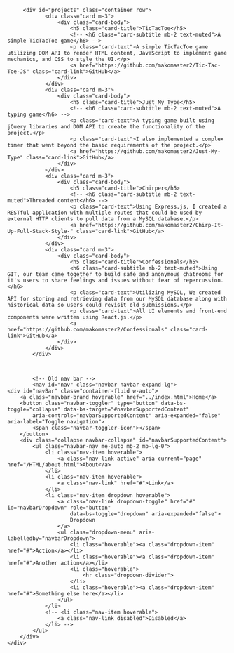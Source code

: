 <!-- <div class="container">
                <div class="card m-3" style="width: 18rem;">
                    <div class="card-body">
                        <h5 class="card-title">TicTacToe</h5>
                        <h6 class="card-subtitle mb-2 text-muted">A simple TicTacToe game</h6>
                        <p class="card-text"></p>
                        <a href="#" class="card-link">GitHub</a>
                    </div>
                </div>
                <div class="card m-3" style="width: 18rem;">
                    <div class="card-body">
                        <h5 class="card-title">Just My Type</h5>
                        <h6 class="card-subtitle mb-2 text-muted">A typing game</h6>
                        <p class="card-text"></p>
                        <a href="#" class="card-link">GitHub</a>
                    </div>
                </div>
                <div class="card m-3" style="width: 18rem;">
                    <div class="card-body">
                        <h5 class="card-title">Chirper</h5>
                        <h6 class="card-subtitle mb-2 text-muted">Threaded content</h6>
                        <p class="card-text"></p>
                        <a href="#" class="card-link">GitHub</a>
                    </div>
                </div>
                <div class="card m-3" style="width: 18rem;">
                    <div class="card-body">
                        <h5 class="card-title">Confessionals</h5>
                        <h6 class="card-subtitle mb-2 text-muted">Anonymous chatrooms focused on mental health issues
                        </h6>
                        <p class="card-text"></p>
                        <a href="#" class="card-link">GitHub</a>
                    </div>
                </div>
            </div> -->

         <div id="projects" class="container row">
                <div class="card m-3">
                    <div class="card-body">
                        <h5 class="card-title">TicTacToe</h5>
                        <!-- <h6 class="card-subtitle mb-2 text-muted">A simple TicTacToe game</h6> -->
                        <p class="card-text">A simple TicTacToe game utilizing DOM API to render HTML content, JavaScript to implement game mechanics, and CSS to style the UI.</p>
                        <a href="https://github.com/makomaster2/Tic-Tac-Toe-JS" class="card-link">GitHub</a>
                    </div>
                </div>
                <div class="card m-3">
                    <div class="card-body">
                        <h5 class="card-title">Just My Type</h5>
                        <!-- <h6 class="card-subtitle mb-2 text-muted">A typing game</h6> -->
                        <p class="card-text">A typing game built using jQuery libraries and DOM API to create the functionality of the project.</p>
                        <p class="card-text">I also implemented a complex timer that went beyond the basic requirements of the project.</p>
                        <a href="https://github.com/makomaster2/Just-My-Type" class="card-link">GitHub</a>
                    </div>
                </div>
                <div class="card m-3">
                    <div class="card-body">
                        <h5 class="card-title">Chirper</h5>
                        <!-- <h6 class="card-subtitle mb-2 text-muted">Threaded content</h6> -->
                        <p class="card-text">Using Express.js, I created a RESTful application with multiple routes that could be used by external HTTP clients to pull data from a MySQL database.</p>
                        <a href="https://github.com/makomaster2/Chirp-It-Up-Full-Stack-Style-" class="card-link">GitHub</a>
                    </div>
                </div>
                <div class="card m-3">
                    <div class="card-body">
                        <h5 class="card-title">Confessionals</h5>
                        <h6 class="card-subtitle mb-2 text-muted">Using GIT, our team came together to build safe and anonymous chatrooms for it's users to share feelings and issues without fear of repercussion.</h6>
                        <p class="card-text">Utilizing MySQL, We created API for storing and retrieving data from our MySQL database along with historical data so users could revisit old submissions.</p>
                        <p class="card-text">All UI elements and front-end components were written using React.js.</p>
                        <a href="https://github.com/makomaster2/Confessionals" class="card-link">GitHub</a>
                    </div>
                </div>
            </div>



            <!-- Old nav bar -->
            <nav id="nav" class="navbar navbar-expand-lg">
    <div id="navBar" class="container-fluid w-auto">
        <a class="navbar-brand hoverable" href="../index.html">Home</a>
        <button class="navbar-toggler" type="button" data-bs-toggle="collapse" data-bs-target="#navbarSupportedContent"
            aria-controls="navbarSupportedContent" aria-expanded="false" aria-label="Toggle navigation">
            <span class="navbar-toggler-icon"></span>
        </button>
        <div class="collapse navbar-collapse" id="navbarSupportedContent">
            <ul class="navbar-nav me-auto mb-2 mb-lg-0">
                <li class="nav-item hoverable">
                    <a class="nav-link active" aria-current="page" href="/HTML/about.html">About</a>
                </li>
                <li class="nav-item hoverable">
                    <a class="nav-link" href="#">Link</a>
                </li>
                <li class="nav-item dropdown hoverable">
                    <a class="nav-link dropdown-toggle" href="#" id="navbarDropdown" role="button"
                        data-bs-toggle="dropdown" aria-expanded="false">
                        Dropdown
                    </a>
                    <ul class="dropdown-menu" aria-labelledby="navbarDropdown">
                        <li class="hoverable"><a class="dropdown-item" href="#">Action</a></li>
                        <li class="hoverable"><a class="dropdown-item" href="#">Another action</a></li>
                        <li class="hoverable">
                            <hr class="dropdown-divider">
                        </li>
                        <li class="hoverable"><a class="dropdown-item" href="#">Something else here</a></li>
                    </ul>
                </li>
                <!-- <li class="nav-item hoverable">
                    <a class="nav-link disabled">Disabled</a>
                </li> -->
            </ul>
        </div>
    </div>

</nav>
